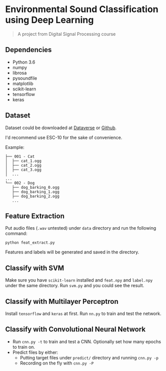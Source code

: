 # Environmental Sound Classification using Deep Learning

> A project from Digital Signal Processing course
## Dependencies

- Python 3.6
- numpy
- librosa
- pysoundfile
- matplotlib
- scikit-learn
- tensorflow
- keras

## Dataset

Dataset could be downloaded at [Dataverse](https://dataverse.harvard.edu/dataset.xhtml?persistentId=doi:10.7910/DVN/YDEPUT) or [Github](https://github.com/karoldvl/ESC-50).

I'd recommend use ESC-10 for the sake of convenience.

Example:

```
├── 001 - Cat
│  ├── cat_1.ogg
│  ├── cat_2.ogg
│  ├── cat_3.ogg
│  ...
...
└── 002 - Dog
   ├── dog_barking_0.ogg
   ├── dog_barking_1.ogg
   ├── dog_barking_2.ogg
   ...
```

## Feature Extraction

Put audio files (`.wav` untested) under `data` directory and run the following command:

`python feat_extract.py`

Features and labels will be generated and saved in the directory.

## Classify with SVM

Make sure you have `scikit-learn` installed and `feat.npy` and `label.npy` under the same directory. Run `svm.py` and you could see the result.

## Classify with Multilayer Perceptron

Install `tensorflow` and `keras` at first. Run `nn.py` to train and test the network.

## Classify with Convolutional Neural Network

- Run `cnn.py -t` to train and test a CNN. Optionally set how many epochs to train on.
- Predict files by either:
  - Putting target files under `predict/` directory and running `cnn.py -p`
  - Recording on the fly with `cnn.py -P`
